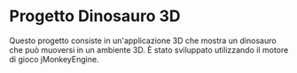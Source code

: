 # Progetto Dinosauro 3D
Questo progetto consiste in un'applicazione 3D che mostra un dinosauro che può muoversi in un ambiente 3D. È stato sviluppato utilizzando il motore di gioco jMonkeyEngine.
